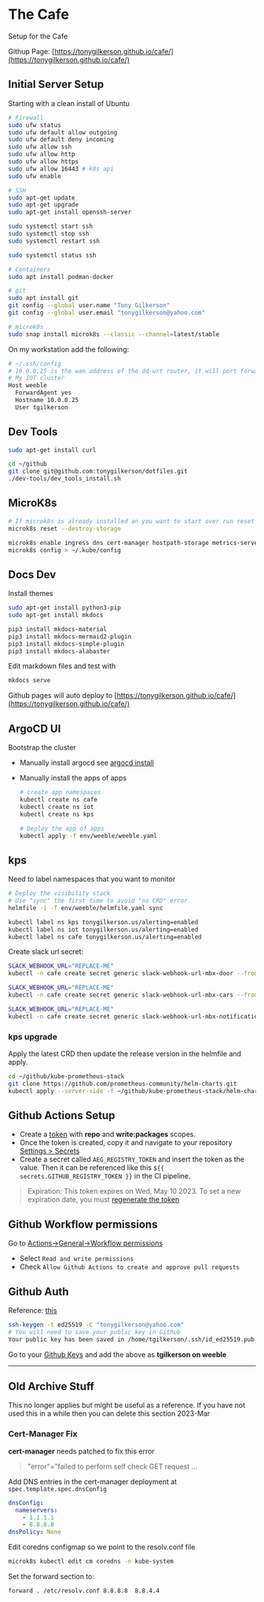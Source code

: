 # The Cafe

Setup for the Cafe

Githup Page: [https://tonygilkerson.github.io/cafe/](https://tonygilkerson.github.io/cafe/)

## Initial Server Setup

Starting with a clean install of Ubuntu

```sh
# Firewall
sudo ufw status
sudo ufw default allow outgoing
sudo ufw default deny incoming
sudo ufw allow ssh
sudo ufw allow http
sudo ufw allow https
sudo ufw allow 16443 # k8s api
sudo ufw enable

# SSH
sudo apt-get update
sudo apt-get upgrade
sudo apt-get install openssh-server

sudo systemctl start ssh
sudo systemctl stop ssh
sudo systemctl restart ssh

sudo systemctl status ssh

# Containers
sudo apt install podman-docker

# git
sudo apt install git
git config --global user.name "Tony Gilkerson"
git config --global user.email "tonygilkerson@yahoo.com"

# microk8s
sudo snap install microk8s --classic --channel=latest/stable
```

On my workstation add the following:

```sh
# ~/.ssh/config
# 10.0.0.25 is the wan address of the dd-wrt router, it will port forward 22
# My IOT cluster
Host weeble
  ForwardAgent yes
  Hostname 10.0.0.25
  User tgilkerson
```

## Dev Tools

```sh
sudo apt-get install curl

cd ~/github
git clone git@github.com:tonygilkerson/dotfiles.git
./dev-tools/dev_tools_install.sh
```


## MicroK8s

```bash
# If microk8s is already installed an you want to start over run reset
microk8s reset --destroy-storage

microk8s enable ingress dns cert-manager hostpath-storage metrics-server
microk8s config > ~/.kube/config
```

## Docs Dev

Install themes

```sh
sudo apt-get install python3-pip
sudo apt-get install mkdocs

pip3 install mkdocs-material
pip3 install mkdocs-mermaid2-plugin
pip3 install mkdocs-simple-plugin
pip3 install mkdocs-alabaster
```

Edit markdown files and test with

```sh
mkdocs serve
```

Github pages will auto deploy to [https://tonygilkerson.github.io/cafe/](https://tonygilkerson.github.io/cafe/)

## ArgoCD UI

Bootstrap the cluster

* Manually install argocd see [argocd install](apps/argocd/index.md)
* Manually install the apps of apps

   ```sh
   # create app namespaces
   kubectl create ns cafe
   kubectl create ns iot
   kubectl create ns kps

   # Deploy the app of apps
   kubectl apply -f env/weeble/weeble.yaml
   ```

## kps

Need to label namespaces that you want to monitor

```sh
# Deploy the visibility stack
# Use "sync" the first time to avoid "no CRD" error
helmfile -i -f env/weeble/helmfile.yaml sync

kubectl label ns kps tonygilkerson.us/alerting=enabled
kubectl label ns iot tonygilkerson.us/alerting=enabled
kubectl label ns cafe tonygilkerson.us/alerting=enabled
```

Create slack url secret:

```sh
SLACK_WEBHOOK_URL="REPLACE-ME"
kubectl -n cafe create secret generic slack-webhook-url-mbx-door --from-literal=url=$SLACK_WEBHOOK_URL

SLACK_WEBHOOK_URL="REPLACE-ME"
kubectl -n cafe create secret generic slack-webhook-url-mbx-cars --from-literal=url=$SLACK_WEBHOOK_URL

SLACK_WEBHOOK_URL="REPLACE-ME"
kubectl -n cafe create secret generic slack-webhook-url-mbx-notifications --from-literal=url=$SLACK_WEBHOOK_URL

```

### kps upgrade

Apply the latest CRD then update the release version in the helmfile and apply.

```sh
cd ~/github/kube-prometheus-stack
git clone https://github.com/prometheus-community/helm-charts.git
kubectl apply --server-side -f ~/github/kube-prometheus-stack/helm-charts/charts/kube-prometheus-stack/crds --force-conflicts
```

## Github Actions Setup

* Create a [token](https://docs.github.com/en/authentication/keeping-your-account-and-data-secure/creating-a-personal-access-token) with **repo** and **write:packages** scopes.
* Once the token is created, copy it and navigate to your repository [Settings > Secrets](https://github.com/tonygilkerson/cafe/settings/secrets/actions/)
* Create a secret called `AEG_REGISTRY_TOKEN` and insert the token as the value. Then it can be referenced like this `${{ secrets.GITHUB_REGISTRY_TOKEN }}` in the CI pipeline.

>Expiration: This token expires on Wed, May 10 2023. To set a new expiration date, you must [regenerate the token](https://github.com/settings/tokens/1096032899)

## Github Workflow permissions

Go to [Actions->General->Workflow permissions](https://github.com/tonygilkerson/serial-gateway/settings/actions)

* Select `Read and write permissions`
* Check `Allow Github Actions to create and approve pull requests`

## Github Auth

Reference: [this](https://docs.github.com/en/authentication/connecting-to-github-with-ssh/generating-a-new-ssh-key-and-adding-it-to-the-ssh-agent)

```sh
ssh-keygen -t ed25519 -C "tonygilkerson@yahoo.com"
# You will need to save your public key in Github
Your public key has been saved in /home/tgilkerson/.ssh/id_ed25519.pub
```

Go to your [Github Keys](https://github.com/settings/keys) and add the above as **tgilkerson on weeble**

---

## Old Archive Stuff

This no longer applies but might be useful as a reference. If you have not used this in a while then you can delete this section 2023-Mar

### Cert-Manager Fix

**cert-manager** needs patched to fix this error

>"error"="failed to perform self check GET request ...

Add DNS entries in the cert-manager deployment at `spec.template.spec.dnsConfig`

```yaml
dnsConfig:
  nameservers:
    - 1.1.1.1
    - 8.8.8.8
dnsPolicy: None
```

Edit coredns configmap so we point to the resolv.conf file

```sh
microk8s kubectl edit cm coredns -n kube-system
```

Set the forward section to:

```text
forward . /etc/resolv.conf 8.8.8.8  8.8.4.4
```
